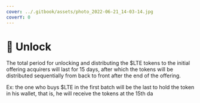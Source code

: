 ```yaml
---
cover: ../.gitbook/assets/photo_2022-06-21_14-03-14.jpg
coverY: 0
---
```


# 🔐 Unlock

The total period for unlocking and distributing the $LTE tokens to the initial offering acquirers will last for 15 days, after which the tokens will be distributed sequentially from back to front after the end of the offering.

Ex: the one who buys  $LTE in the first batch will be the last to hold the token in his wallet, that is, he will receive the tokens at the 15th da
